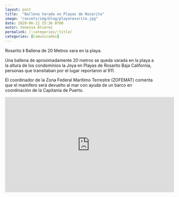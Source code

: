 ```yaml
---
layout: post
title:  "Ballena Varada en Playas de Rosarito"
image: "/assets/img/blog/playarosarito.jpg"
date: 2020-06-12 15:36 0700
autor: Vanessa Álvarez
permalink: /:categories/:title/
categories: [Comunicados]
---
```


Rosarito 》 Ballena de 20 Metros vara en la playa.


Una ballena de aproximadamente 20 metros se queda varada en la playa a la altura de los condominios la Joya en Playas de Rosarito Baja California, personas que transitaban por el lugar reportaron al 911.

El coordinador de la Zona Federal Marítimo Terrestre (ZOFEMAT) comenta que el mamífero será devuelto al mar con ayuda de un barco en coordinación de la Capitania de Puerto.

<div class="embed-responsive embed-responsive-16by9">

<iframe src="https://www.facebook.com/plugins/video.php?href=https%3A%2F%2Fwww.facebook.com%2FInformandoBC%2Fvideos%2F717533122415970%2F&show_text=0&width=560" width="560" height="315" style="border:none;overflow:hidden" scrolling="no" frameborder="0" allowTransparency="true" allowFullScreen="true"></iframe>





